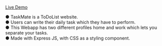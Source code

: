 [Live Demo](https://todolist-0arm.onrender.com)

● TaskMate is a ToDoList website. <br>
● Users can write their daily task which they have to perform. <br>
● This Webapp has two different profiles home and work which lets you separate your tasks. <br>
● Made with Express JS, with CSS as a styling component. <br>
